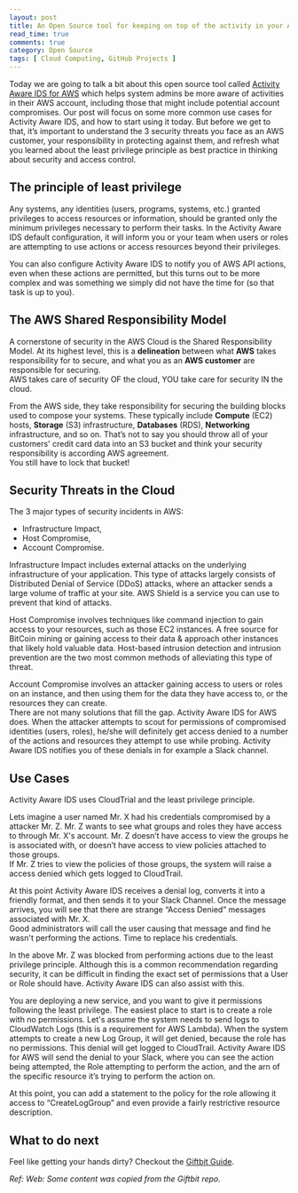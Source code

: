 ```yaml
---
layout: post
title: An Open Source tool for keeping on top of the activity in your AWS account
read_time: true
comments: true
category: Open Source
tags: [ Cloud Computing, GitHub Projects ]
---
```


Today we are going to talk a bit about this open source tool called [Activity Aware IDS for AWS](https://github.com/Giftbit/activity-aware-ids-aws) which helps system admins be more aware of activities in their AWS account, including those that might include potential account compromises. Our post will focus on some more common use cases for Activity Aware IDS, and how to start using it today. But before we get to that, it’s important to understand the 3 security threats you face as an AWS customer, your responsibility in protecting against them, and refresh what you learned about the least privilege principle as best practice in thinking about security and access control.

## **The principle of least privilege**

Any systems, any identities (users, programs, systems, etc.) granted privileges to access resources or information, should be granted only the minimum privileges necessary to perform their tasks. In the Activity Aware IDS default configuration, it will inform you or your team when users or roles are attempting to use actions or access resources beyond their privileges. 

You can also configure Activity Aware IDS to notify you of AWS API actions, even when these actions are permitted, but this turns out to be more complex and was something we simply did not have the time for (so that task is up to you).

## **The AWS Shared Responsibility Model**

A cornerstone of security in the AWS Cloud is the Shared Responsibility Model. At its highest level, this is a **delineation** between what **AWS** takes responsibility for to secure, and what you as an **AWS customer** are responsible for securing.
<br>AWS takes care of security OF the cloud, YOU take care for security IN the cloud.

From the AWS side, they take responsibility for securing the building blocks used to compose your systems. These typically include **Compute** (EC2) hosts, **Storage** (S3) infrastructure, **Databases** (RDS), **Networking** infrastructure, and so on. That’s not to say you should throw all of your customers' credit card data into an S3 bucket and think your security responsibility is according AWS agreement.
<br>You still have to lock that bucket!

## **Security Threats in the Cloud**

The 3 major types of security incidents in AWS: 
- Infrastructure Impact, 
- Host Compromise, 
- Account Compromise.

Infrastructure Impact includes external attacks on the underlying infrastructure of your application. This type of attacks largely consists of Distributed Denial of Service (DDoS) attacks, where an attacker sends a large volume of traffic at your site. AWS Shield is a service you can use to prevent that kind of attacks.

Host Compromise involves techniques like command injection to gain access to your resources, such as those EC2 instances. A free source for BitCoin mining or gaining access to their data & approach other instances that likely hold valuable data. Host-based intrusion detection and intrusion prevention are the two most common methods of alleviating this type of threat. 

Account Compromise involves an attacker gaining access to users or roles on an instance, and then using them for the data they have access to, or the resources they can create.
<br>There are not many solutions that fill the gap. Activity Aware IDS for AWS does. 
When the attacker attempts to scout for permissions of compromised identities (users, roles), he/she will definitely get access denied to a number of the actions and resources they attempt to use while probing. Activity Aware IDS notifies you of these denials in for example a Slack channel.

## **Use Cases**

Activity Aware IDS uses CloudTrial and the least privilege principle.

Lets imagine a user named Mr. X had his credentials compromised by a attacker Mr. Z.
Mr. Z wants to see what groups and roles they have access to through Mr. X's account. Mr. Z doesn’t have access to view the groups he is associated with, or doesn’t have access to view policies attached to those groups. 
<br>If Mr. Z tries to view the policies of those groups, the system will raise a access denied which gets logged to CloudTrail. 

At this point Activity Aware IDS receives a denial log, converts it into a friendly format, and then sends it to your Slack Channel. Once the message arrives, you will see that there are strange “Access Denied” messages associated with Mr. X. 
<br>Good administrators will call the user causing that message and find he wasn't performing the actions. Time to replace his credentials.

In the above Mr. Z was blocked from performing actions due to the least privilege principle. Although this is a common recommendation regarding security, it can be difficult in finding the exact set of permissions that a User or Role should have. Activity Aware IDS can also assist with this.

You are deploying a new service, and you want to give it permissions following the least privilege. The easiest place to start is to create a role with no permissions. Let's assume the system needs to send logs to CloudWatch Logs (this is a requirement for AWS Lambda). When the system attempts to create a new Log Group, it will get denied, because the role has no permissions. This denial will get logged to CloudTrail. Activity Aware IDS for AWS will send the denial to your Slack, where you can see the action being attempted, the Role attempting to perform the action, and the arn of the specific resource it’s trying to perform the action on. 

At this point, you can add a statement to the policy for the role allowing it access to “CreateLogGroup” and even provide a fairly restrictive resource description.

## **What to do next**

Feel like getting your hands dirty? Checkout the [Giftbit Guide](https://github.com/Giftbit/activity-aware-ids-aws#getting-started).

*Ref: Web: Some content was copied from the Giftbit repo.*

